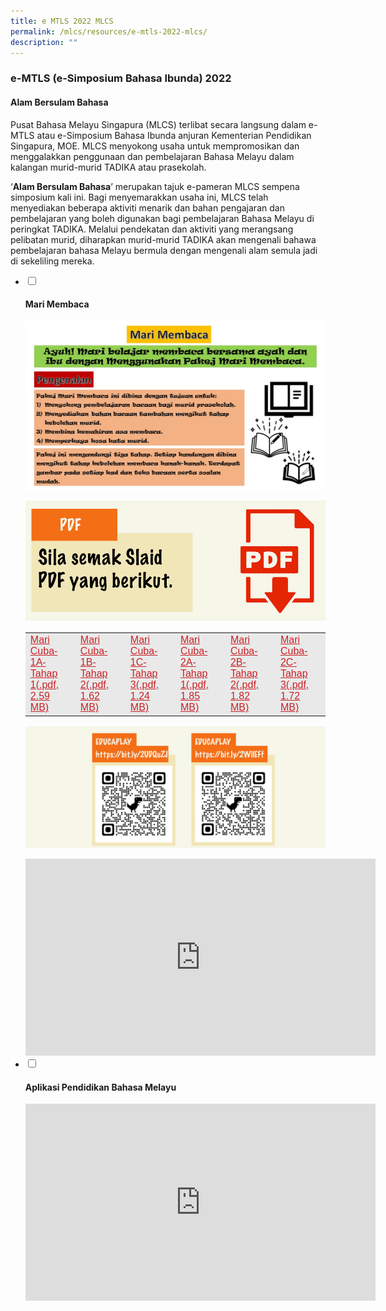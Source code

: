 ```yaml
---
title: e MTLS 2022 MLCS
permalink: /mlcs/resources/e-mtls-2022-mlcs/
description: ""
---
```

### e-MTLS (e-Simposium Bahasa Ibunda) 2022

#### Alam Bersulam Bahasa

Pusat Bahasa Melayu Singapura (MLCS) terlibat secara langsung dalam e-MTLS atau e-Simposium Bahasa Ibunda anjuran Kementerian Pendidikan Singapura, MOE. MLCS menyokong usaha untuk mempromosikan dan menggalakkan penggunaan dan pembelajaran Bahasa Melayu dalam kalangan murid-murid TADIKA atau prasekolah.

‘**Alam Bersulam Bahasa**’ merupakan tajuk e-pameran MLCS sempena simposium kali ini. Bagi menyemarakkan usaha ini, MLCS telah menyediakan beberapa aktiviti menarik dan bahan pengajaran dan pembelajaran yang boleh digunakan bagi pembelajaran Bahasa Melayu di peringkat TADIKA. Melalui pendekatan dan aktiviti yang merangsang pelibatan murid, diharapkan murid-murid TADIKA akan mengenali bahawa pembelajaran bahasa Melayu bermula dengan mengenali alam semula jadi di sekeliling mereka.

<ul class="jekyllcodex_accordion">
  <li>
    <input type="checkbox" id="accordion21">
		<label for="accordion21"><h4>Mari Membaca</h4></label>
    <div>
     <p><img src="/images/e-mtls-2022-content.jpeg" alt="Mari Membaca"></p>
<p><img src="/images/part-2-poster-1-2c48b98bde54845de88028387d7276ab2.png" alt="Mari Membaca"></p>
<table style="box-sizing: border-box; color: rgb(0, 0, 0); font-family: Hind, Arial, Helvetica, sans-serif; font-size: 16px; font-style: normal; font-variant-ligatures: normal; font-variant-caps: normal; font-weight: 400; letter-spacing: normal; orphans: 2; text-align: start; text-transform: none; white-space: normal; widows: 2; word-spacing: 0px; -webkit-text-stroke-width: 0px; background-color: rgb(233, 233, 233); text-decoration-thickness: initial; text-decoration-style: initial; text-decoration-color: initial;"><tbody style="box-sizing: border-box;"><tr style="box-sizing: border-box; height: 74px;"><td style="box-sizing: border-box; width: 137.773px;"><a href="/files/mari-cuba-1a-tahap-1d7778b0987dc44d5801a9b02cb862e1d.pdf" target="_blank" title="Mari Cuba-1A-Tahap 1" style="box-sizing: border-box; background-color: transparent; color: rgb(202, 33, 38);">Mari Cuba-1A-Tahap 1(.pdf, 2.59 MB)</a></td><td style="box-sizing: border-box; width: 137.773px;"><a href="/files/mari-cuba-1b-tahap-280a4403eb16f47a7b41918bfc6d6c207.pdf" target="_blank" title="Mari Cuba-1B-Tahap 2" style="box-sizing: border-box; background-color: transparent; color: rgb(202, 33, 38);">Mari Cuba-1B-Tahap 2(.pdf, 1.62 MB)</a></td><td style="box-sizing: border-box; width: 137.773px;"><a href="/files/mari-cuba-1c-tahap-32100bc1e4fe64feb96c0dd3a63e66f9d.pdf" target="_blank" title="Mari Cuba-1C-Tahap 3" style="box-sizing: border-box; background-color: transparent; color: rgb(202, 33, 38);">Mari Cuba-1C-Tahap 3(.pdf, 1.24 MB)</a></td><td style="box-sizing: border-box; width: 137.773px;"><a href="/files/mari-cuba-2a-tahap-1161a11bf1e2e4abeba71bdd38963d216.pdf" target="_blank" title="Mari Cuba-2A-Tahap 1" style="box-sizing: border-box; background-color: transparent; color: rgb(202, 33, 38);">Mari Cuba-2A-Tahap 1(.pdf, 1.85 MB)</a></td><td style="box-sizing: border-box; width: 137.773px;"><a href="/files/mari-cuba-2b-tahap-20b7a9636e7f24e998d48fa21b4791241.pdf" target="_blank" title="Mari Cuba-2B-Tahap 2" style="box-sizing: border-box; background-color: transparent; color: rgb(202, 33, 38);">Mari Cuba-2B-Tahap 2(.pdf, 1.82 MB)</a></td><td style="box-sizing: border-box; width: 137.797px;"><a href="/files/mari-cuba-2c-tahap363bcd0e13a114da29c72902a2c0eb06f.pdf" target="_blank" title="Mari Cuba-2C-Tahap 3" style="box-sizing: border-box; background-color: transparent; color: rgb(202, 33, 38);">Mari Cuba-2C-Tahap 3(.pdf, 1.72 MB)</a></td></tr></tbody></table>

<p><img src="/images/part-3-poster.png" alt="Mari Membaca"></p>
<iframe width="560" height="315" src="https://www.youtube.com/embed/uQrLVz045Ik" title="YouTube video player" frameborder="0" allow="accelerometer; autoplay; clipboard-write; encrypted-media; gyroscope; picture-in-picture" allowfullscreen></iframe>
    </div>
	</li>  
  <li>
    <input type="checkbox" id="accordion22">
    <label for="accordion22"><h4>Aplikasi Pendidikan Bahasa Melayu</h4></label>
    <div>
      <iframe width="560" height="315" src="https://www.youtube.com/embed/euHy3xC66cA" title="YouTube video player" frameborder="0" allow="accelerometer; autoplay; clipboard-write; encrypted-media; gyroscope; picture-in-picture" allowfullscreen></iframe>
    </div>
  </li>
</ul>

